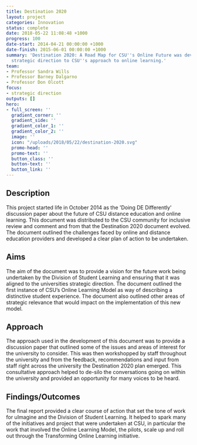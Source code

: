 ```yaml
---
title: Destination 2020
layout: project
categories: Innovation
status: complete
date: 2018-05-22 11:08:48 +1000
progress: 100
date-start: 2014-04-21 00:00:00 +1000
date-finish: 2015-06-01 00:00:00 +1000
summary: 'Destination 2020: A Road Map for CSU''s Online Future was developed to provide
  strategic direction to CSU''s approach to online learning.'
team:
- Professor Sandra Wills
- Professor Barney Dalgarno
- Professor Don Olcott
focus:
- strategic direction
outputs: []
hero:
- full_screen: ''
  gradient_corner: ''
  gradient_side: ''
  gradient_color_1: ''
  gradient_color_2: ''
  image: ''
  icon: "/uploads/2018/05/22/destination-2020.svg"
  promo-head: ''
  promo-text: ''
  button_class: ''
  button-text: ''
  button_link: ''
---
```

## **Description**

This project started life in October 2014 as the 'Doing DE Differently' discussion paper about the future of CSU distance education and online learning. This document was distributed to the CSU community for inclusive review and comment and from that the Destination 2020 document evolved. The document outlined the challenges faced by online and distance education providers and developed a clear plan of action to be undertaken. 

## **Aims**

The aim of the document was to provide a vision for the future work being undertaken by the Division of Student Learning and ensuring that it was aligned to the universities strategic direction. The document outlined the first instance of CSU’s Online Learning Model as way of describing a distinctive student experience. The document also outlined other areas of strategic relevance that would impact on the implementation of this new model.

## **Approach**

The approach used in the development of this document was to provide a discussion paper that outlined some of the issues and areas of interest for the university to consider. This was then workshopped by staff throughout the university and from the feedback, recommendations and input from staff right across the university the Destination 2020 plan emerged. This consultative approach helped to de-silo the conversations going on within the university and provided an opportunity for many voices to be heard.   

## **Findings/Outcomes**

The final report provided a clear course of action that set the tone of work for uImagine and the Division of Student Learning. It helped to spark many of the initiatives and project that were undertaken at CSU, in particular the work that involved the Online Learning Model, the pilots, scale up and roll out through the Transforming Online Learning initiative. 